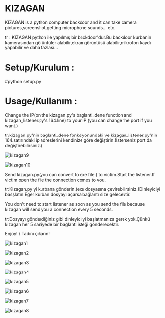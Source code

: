 # KIZAGAN
KIZAGAN is a python computer backdoor and it can take camera pictures,screenshot,getting microphone sounds... etc.

tr : KIZAGAN python ile yapılmış bir backdoor'dur.Bu backdoor kurbanin kamerasından görüntüler alabilir,ekran görüntüsü alabilir,mikrofon kaydı yapabilir ve daha fazlası...

# Setup/Kurulum : 

#python setup.py


# Usage/Kullanım : 

Change the IP(on the kizagan.py's baglanti_dene function and kizagan_listener.py's 164.line) to your IP (you can change the port if you want.)

tr:kizagan.py'nin baglanti_dene fonksiyonundaki ve kizagan_listener.py'nin 164.satırındaki ip adreslerini kendinize göre değiştirin.(İsterseniz port da değiştirebilirsiniz.)



![kizagan9](https://user-images.githubusercontent.com/68844502/177044095-5ef7e80f-ed5e-467a-826f-e2734bc06c65.png)

![kizagan10](https://user-images.githubusercontent.com/68844502/177044104-7d0c4637-d9ae-4ded-ba92-5fa7078cf92c.png)

Send kizagan.py(you can convert to exe file.) to victim.Start the listener.If victim open the file the connection comes to you.

tr:Kizagan.py yi kurbana gönderin.(exe dosyasına çevirebilirsiniz.)Dinleyiciyi basşlatın.Eğer kurban dosyayı açarsa bağlantı size gelecektir.

You don't need to start listener as soon as you send the file because kizagan will send you a connection every 5 seconds.

tr:Dosyayı gönderdiğiniz gibi dinleyici'yi başlatmanıza gerek yok.Çünkü kizagan her 5 saniyede bir bağlantı isteği gönderecektir.

Enjoy! / Tadını çıkarın!


![kizagan1](https://user-images.githubusercontent.com/68844502/177044241-d668f197-9801-4030-af11-09fea9847ce5.PNG)

![kizagan2](https://user-images.githubusercontent.com/68844502/177044243-f2c9185a-be17-42f2-8f29-9eec411f2c11.PNG)

![kizagan3](https://user-images.githubusercontent.com/68844502/177044244-81ff796c-edaa-4c35-9b7a-f9cf7db9ef5b.PNG)

![kizagan4](https://user-images.githubusercontent.com/68844502/177044246-f1d9768d-4089-422f-9942-ad7524e44f13.PNG)

![kizagan5](https://user-images.githubusercontent.com/68844502/177044247-f9d9e045-c448-4d48-976d-f07fdf66f437.PNG)

![kizagan6](https://user-images.githubusercontent.com/68844502/177044248-1d8a0023-7a28-42cd-9847-27a2e74c8066.PNG)

![kizagan7](https://user-images.githubusercontent.com/68844502/177044249-32d8a865-b886-47e1-b3de-b3ca846f0f74.PNG)

![kizagan8](https://user-images.githubusercontent.com/68844502/177044251-62cc6c68-1a0e-4ab5-892d-05f2d10137c7.PNG)
